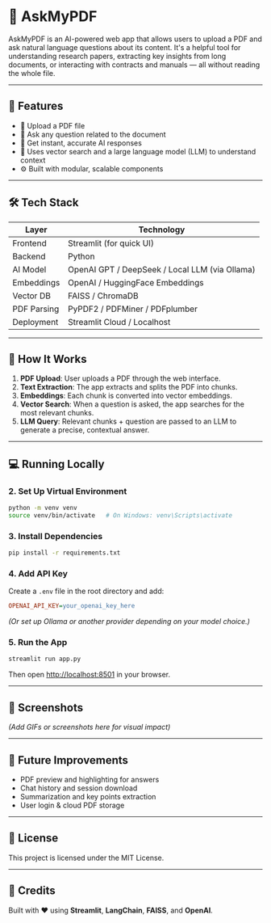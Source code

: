 # 🧠 AskMyPDF

AskMyPDF is an AI-powered web app that allows users to upload a PDF and ask natural language questions about its content. It's a helpful tool for understanding research papers, extracting key insights from long documents, or interacting with contracts and manuals — all without reading the whole file.

---

## 🚀 Features

- 📄 Upload a PDF file
- 💬 Ask any question related to the document
- 🤖 Get instant, accurate AI responses
- 🧠 Uses vector search and a large language model (LLM) to understand context
- ⚙️ Built with modular, scalable components

---

## 🛠️ Tech Stack

| Layer       | Technology                     |
|------------|---------------------------------|
| Frontend    | Streamlit (for quick UI)        |
| Backend     | Python                          |
| AI Model    | OpenAI GPT / DeepSeek / Local LLM (via Ollama) |
| Embeddings  | OpenAI / HuggingFace Embeddings |
| Vector DB   | FAISS / ChromaDB                |
| PDF Parsing | PyPDF2 / PDFMiner / PDFplumber  |
| Deployment  | Streamlit Cloud / Localhost     |

---

## 🧠 How It Works

1. **PDF Upload**: User uploads a PDF through the web interface.
2. **Text Extraction**: The app extracts and splits the PDF into chunks.
3. **Embeddings**: Each chunk is converted into vector embeddings.
4. **Vector Search**: When a question is asked, the app searches for the most relevant chunks.
5. **LLM Query**: Relevant chunks + question are passed to an LLM to generate a precise, contextual answer.

---

## 💻 Running Locally

### 2. Set Up Virtual Environment

```bash
python -m venv venv
source venv/bin/activate   # On Windows: venv\Scripts\activate
```

### 3. Install Dependencies

```bash
pip install -r requirements.txt
```

### 4. Add API Key

Create a `.env` file in the root directory and add:

```ini
OPENAI_API_KEY=your_openai_key_here
```

*(Or set up Ollama or another provider depending on your model choice.)*

### 5. Run the App

```bash
streamlit run app.py
```

Then open [http://localhost:8501](http://localhost:8501) in your browser.

---

## 📸 Screenshots

*(Add GIFs or screenshots here for visual impact)*

---

## 📌 Future Improvements

- PDF preview and highlighting for answers  
- Chat history and session download  
- Summarization and key points extraction  
- User login & cloud PDF storage  

---

## 📄 License

This project is licensed under the MIT License.

---

## 🤝 Credits

Built with ❤️ using **Streamlit**, **LangChain**, **FAISS**, and **OpenAI**.
